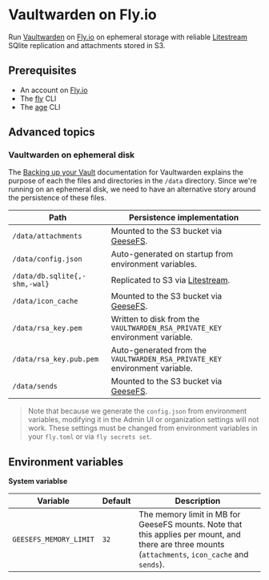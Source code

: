 # Vaultwarden on Fly.io

Run [Vaultwarden] on [Fly.io] on ephemeral storage with reliable [Litestream] SQlite replication and attachments
stored in S3.

  [Vaultwarden]: https://github.com/dani-garcia/vaultwarden
  [Fly.io]: https://fly.io/
  [Litestream]: https://litestream.io/


## Prerequisites

* An account on [Fly.io]
* The [fly](https://github.com/superfly/flyctl) CLI
* The [age](https://github.com/FiloSottile/age) CLI

## Advanced topics

### Vaultwarden on ephemeral disk

The [Backing up your Vault](https://github.com/dani-garcia/vaultwarden/wiki/Backing-up-your-vault) documentation for
Vaultwarden explains the purpose of each the files and directories in the `/data` directory. Since we're running
on an ephemeral disk, we need to have an alternative story around the persistence of these files.

  [GeeseFS]: https://github.com/yandex-cloud/geesefs/

| Path                          | Persistence implementation                                                   |
|-------------------------------|------------------------------------------------------------------------------|
| `/data/attachments`           | Mounted to the S3 bucket via [GeeseFS].                                      |
| `/data/config.json`           | Auto-generated on startup from environment variables.                        |
| `/data/db.sqlite{,-shm,-wal}` | Replicated to S3 via [Litestream].                                           |
| `/data/icon_cache`            | Mounted to the S3 bucket via [GeeseFS].                                      |
| `/data/rsa_key.pem`           | Written to disk from the `VAULTWARDEN_RSA_PRIVATE_KEY` environment variable. |
| `/data/rsa_key.pub.pem`       | Auto-generated from the `VAULTWARDEN_RSA_PRIVATE_KEY` environment variable.  |
| `/data/sends`                 | Mounted to the S3 bucket via [GeeseFS].                                      |

> Note that because we generate the `config.json` from environment variables, modifying it in the Admin UI or
> organization settings will not work. These settings must be changed from environment variables in your `fly.toml`
> or via `fly secrets set`.

## Environment variables

__System variablse__

| Variable               | Default | Description                                                                                                                                        |
|------------------------|---------|----------------------------------------------------------------------------------------------------------------------------------------------------|
| `GEESEFS_MEMORY_LIMIT` | `32`    | The memory limit in MB for GeeseFS mounts. Note that this applies per mount, and there are three mounts (`attachments`, `icon_cache` and `sends`). |
